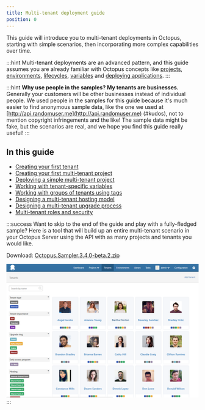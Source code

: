 ```yaml
---
title: Multi-tenant deployment guide
position: 0
---
```



This guide will introduce you to multi-tenant deployments in Octopus, starting with simple scenarios, then incorporating more complex capabilities over time.

:::hint
Multi-tenant deployments are an advanced pattern, and this guide assumes you are already familiar with Octopus concepts like [projects](/docs/key-concepts/projects/index.md), [environments](/docs/key-concepts/environments/index.md), [lifecycles](/docs/key-concepts/lifecycles.md), [variables](/docs/deploying-applications/variables/index.md) and [deploying applications](/docs/deploying-applications/index.md).
:::

:::hint
**Why use people in the samples? My tenants are businesses.**
Generally your customers will be other businesses instead of individual people. We used people in the samples for this guide because it's much easier to find anonymous sample data, like the one we used at [http://api.randomuser.me](http://api.randomuser.me) (#kudos), not to mention copyright infringements and the like! The sample data might be fake, but the scenarios are real, and we hope you find this guide really useful!
:::

## In this guide


- [Creating your first tenant](/docs/guides/multi-tenant-deployments/multi-tenant-deployment-guide/creating-your-first-tenant.md)
- [Creating your first multi-tenant project](/docs/guides/multi-tenant-deployments/multi-tenant-deployment-guide/creating-your-first-multi-tenant-project.md)
- [Deploying a simple multi-tenant project](/docs/guides/multi-tenant-deployments/multi-tenant-deployment-guide/deploying-a-simple-multi-tenant-project.md)
- [Working with tenant-specific variables](/docs/guides/multi-tenant-deployments/multi-tenant-deployment-guide/working-with-tenant-specific-variables.md)
- [Working with groups of tenants using tags](/docs/guides/multi-tenant-deployments/multi-tenant-deployment-guide/working-with-groups-of-tenants-using-tags.md)
- [Designing a multi-tenant hosting model](/docs/guides/multi-tenant-deployments/multi-tenant-deployment-guide/designing-a-multi-tenant-hosting-model.md)
- [Designing a multi-tenant upgrade process](/docs/guides/multi-tenant-deployments/multi-tenant-deployment-guide/designing-a-multi-tenant-upgrade-process.md)
- [Multi-tenant roles and security](/docs/guides/multi-tenant-deployments/multi-tenant-deployment-guide/multi-tenant-roles-and-security.md)

:::success
Want to skip to the end of the guide and play with a fully-fledged sample? Here is a tool that will build up an entire multi-tenant scenario in your Octopus Server using the API with as many projects and tenants you would like.


Download: [Octopus.Sampler.3.4.0-beta.2.zip](/docs/attachments/Octopus.Sampler.3.4.0-beta.2.zip)


![](/docs/images/5669310/5865696.png "width=500")
:::

